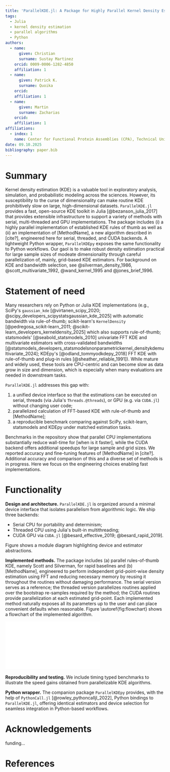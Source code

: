 ```yaml
---
title: 'ParallelKDE.jl: A Package for Highly Parallel Kernel Density Estimation'
tags:
  - Julia
  - kernel density estimation
  - parallel algorithms
  - Python
authors:
  - name:
      given: Christian
      surname: Sustay Martinez
    orcid: 0009-0006-1282-4850
    affiliation: 1
  - name:
      given: Patrick K.
      surname: Quoika
    orcid:
    affiliation: 1
  - name:
      given: Martin
      surname: Zacharias
    orcid:
    affiliation: 1
affiliations:
  - index: 1
    name: Center for Functional Protein Assemblies (CPA), Technical University of Munich, Germany
date: 09.10.2025
bibliography: paper.bib
---
```


# Summary

Kernel density estimation (KDE) is a valuable tool in exploratory analysis, simulation, and probabilistic modeling across the sciences. However, its susceptibility to the curse of dimensionality can make routine KDE prohibitively slow on large, high-dimensional datasets.
`ParallelKDE.jl` provides a fast, open-source KDE toolkit in Julia [@bezanson_julia_2017] that provides extensible infrastructure to support a variety of methods with serial, multi-threaded and GPU implementations. The package includes (i) a highly parallel implementation of established KDE rules of thumb as well as (ii) an implementation of [MethodName], a new algorithm described in [cite?], engineered here for serial, threaded, and CUDA backends. A lightweight Python wrapper, `ParallelKDEpy` exposes the same functionality to Python workflows. Our gaol is to make robust density estimation practical for large sample sizes of modeate dimensionality through careful parallelization of, mainly, grid-based KDE estimators. For background on KDE and bandwidth selection, see @silverman_density_1986, @scott_multivariate_1992, @wand_kernel_1995 and @jones_brief_1996.

# Statement of need

Many researchers rely on Python or Julia KDE implementations (e.g., SciPy's `gaussian_kde` [@virtanen_scipy_2020; @scipy_developers_scipystatsgaussian_kde_2025] with automatic bandwidth via rule-of-thumb; scikit-learn's `KernelDensity` [@pedregosa_scikit-learn_2011; @scikit-learn_developers_kerneldensity_2025] which also supports rule-of-thumb; statsmodels' [@seabold_statsmodels_2010] univariate FFT KDE and multivariate estimators with cross-validated bandwidths [@statsmodels_developers_statsmodelsnonparametrickernel_densitykdemultivariate_2024]; KDEpy's [@odland_tommyodkdepy_2018] FFT KDE with rule-of-thumb and plug-in rules [@sheather_reliable_1991]). While mature and widely used, these tools are CPU-centric and can become slow as data grow in size and dimension, which is especially when many evaluations are needed in downstream tasks.

`ParallelKDE.jl` addresses this gap with:

1. a unified device interface so that the estimations can be executed on serial, threads (via Julia's `Threads.@threads`), or GPU (e.g. via `CUDA.jl`) without changing user code;
2. parallelized calculation of FFT-based KDE with rule-of-thumb and [MethodName];
3. a reproducible benchmark comparing against SciPy, scikit-learn, statsmodels and KDEpy under matched estimation tasks.

Benchmarks in the repository show that parallel CPU implementations substantially reduce wall-time for [when is it faster], while the CUDA backend offers additional speedups for large sample and grid sizes. We reported accuracy and fine-tuning features of [MethodName] in [cite?]. Additional accuracy and comparison of this and a diverse set of methods is in progress. Here we focus on the engineering choices enabling fast implementations.

# Functionality

**Design and architecture.** `ParallelKDE.jl` is organized around a minimal device interface that isolates parallelism from algorithmic logic. We ship three backends:

- Serial CPU for portability and determinism;
- Threaded CPU using Julia's built-in multithreading;
- CUDA GPU via `CUDA.jl` [@besard_effective_2019; @besard_rapid_2019].

Figure shows a module diagram highlighting device and estimator abstractions.

**Implemented methods.** The package includes (a) parallel rules-of-thumb KDE, namely Scott and Silverman, for rapid baselines and (b) [MethodName], engineered to perform independent grid-point-wise density estimation using FFT and reducing necessary memory by reusing it throughout the routines without damaging performance. The serial version serves as a reference; the threaded version parallelizes routines applied over the bootstrap re-samples required by the method; the CUDA routines provide parallelization at each estimated grid-point. Each implemented method naturally exposes all its parameters up to the user and can place convenient defaults when reasonable. Figure \autoref{fig:flowchart} shows a flowchart of the implemented algorithm.

![Flowchart of the parallelizable point-wise density estimation algorithm. \label{fig:flowchart}](./parallelkde_flowchart.pdf)

**Reproducibility and testing.** We include timing typed benchmarks to illustrate the speed gains obtained from parallelizable KDE algorithms.

**Python wrapper.** The companion package `ParallelKDEpy` provides, with the help of `PythonCall.jl` [@rowley_pythoncalljl_2022], Python bindings to `ParallelKDE.jl`, offering identical estimators and device selection for seamless integration in Python-based workflows.

# Acknowledgements

funding...

# References
